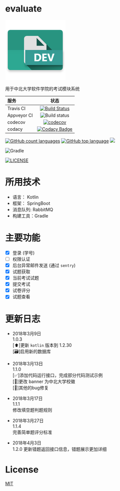 # evaluate

![](./icon.png)

用于中北大学软件学院的考试模块系统

服务 | 状态  
:---|:---:  
Travis CI | [![Build Status](https://travis-ci.org/youngxhui/evaluate.svg?branch=master)](https://travis-ci.org/youngxhui/evaluate)
Appveyor CI | ![Build status](https://ci.appveyor.com/api/projects/status/ohh6mcfiumv4sxno?svg=true)
 codecov | [![codecov](https://codecov.io/gh/youngxhui/evaluate/branch/master/graph/badge.svg)](https://codecov.io/gh/youngxhui/evaluate)
 codacy |[![Codacy Badge](https://api.codacy.com/project/badge/Grade/d78fd339c610402f867eb437fca47e82)](https://www.codacy.com/app/youngxhui/evaluate?utm_source=github.com&amp;utm_medium=referral&amp;utm_content=youngxhui/evaluate&amp;utm_campaign=Badge_Grade)
 
[![GitHub count languages](https://img.shields.io/github/languages/count/youngxhui/evaluate.svg)]()
[![GitHub top language](https://img.shields.io/github/languages/top/youngxhui/evaluate.svg)]()
[![](https://img.shields.io/github/repo-size/badges/shields.svg)]()

![Gradle](https://img.shields.io/badge/gradle-4.4-brightgreen.svg)

[![LICENSE](https://img.shields.io/github/license/mashape/apistatus.svg)](./LICENSE)

# 所用技术

- 语言： Kotlin
- 框架： SpringBoot
- 消息队列: RabbitMQ
- 构建工具：Gradle

# 主要功能

- [x] 登录 (学号)   
- [ ] 权限认证  
- [x] 后台异常邮件发送 (通过 `sentry`)
- [x] 试题获取
- [x] 当前考试试题
- [x] 提交考试
- [x] 试卷评分
- [x] 试题查看 

# 更新日志

- 2018年3月9日  
1.0.3  
 [:arrow_up:]更新 `kotlin` 版本到 1.2.30  
 [:card_file_box:]启用新的数据库

- 2018年3月13日  
1.1.0  
[:white_check_mark:]添加代码运行接口，完成部分代码测试示例  
[:wrench:]更改 banner 为中北大学校徽  
[:bug:]其他的bug修复

- 2018年3月17日  
1.1.1  
修改填空题判题规则  


- 2018年3月27日  
1.1.4  
完善简单题评分标准

- 2018年4月3日  
1.2.0
更新错题返回接口信息，错题展示更加详细


# License

[MIT](./LICENSE)
